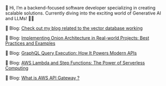 
👋 Hi, I’m a backend-focused software developer specializing in creating scalable solutions. Currently diving into the exciting world of Generative AI and LLMs! 🤖✨


📝 Blog: [Check out my blog related to the vector database working](https://www.linkedin.com/posts/tabishmanzoor_vectordatabase-vectorembeddings-cosinesimilarity-activity-7256584310130937856-hyVD?utm_source=share&utm_medium=member_desktop)

📝 Blog: [Implementing Onion Architecture in Real-world Projects: Best Practices and Examples](https://www.linkedin.com/pulse/implementing-onion-architecture-real-world-projects-best-manzoor-0frsf/)

📝 Blog: [GraphQL Query Execution: How It Powers Modern APIs](https://www.linkedin.com/pulse/graphql-query-execution-how-powers-modernapis-tabish-manzoor-1f/)

📝 Blog: [AWS Lambda and Step Functions: The Power of Serverless Computing](https://www.linkedin.com/pulse/aws-lambda-step-functions-power-serverless-computing-tabish-manzoor/)

📝 Blog: [What is AWS API Gateway ?](https://www.linkedin.com/pulse/what-aws-api-gateway-tabish-manzoor/)
